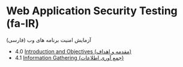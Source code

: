 # Web Application Security Testing (fa-IR)
آزمایش امنیت برنامه های وب (فارسی)

- 4.0 [Introduction and Objectives (مقدمه و اهداف)](00-Introduction_and_Objectives/README.md)
- 4.1 [Information Gathering (جمع آوری اطلاعات)](01-Information_Gathering/README.md)
